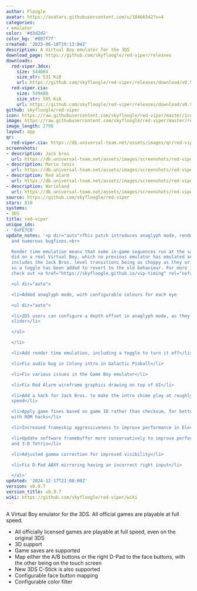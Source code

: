 ```yaml
---
author: Floogle
avatar: https://avatars.githubusercontent.com/u/18466542?v=4
categories:
- emulator
color: '#d3d2d2'
color_bg: '#807f7f'
created: '2023-06-18T19:13:04Z'
description: A Virtual Boy emulator for the 3DS
download_page: https://github.com/skyfloogle/red-viper/releases
downloads:
  red-viper.3dsx:
    size: 544064
    size_str: 531 KiB
    url: https://github.com/skyfloogle/red-viper/releases/download/v0.9.7/red-viper.3dsx
  red-viper.cia:
    size: 599488
    size_str: 585 KiB
    url: https://github.com/skyfloogle/red-viper/releases/download/v0.9.7/red-viper.cia
github: skyfloogle/red-viper
icon: https://raw.githubusercontent.com/skyfloogle/red-viper/master/icon.png
image: https://raw.githubusercontent.com/skyfloogle/red-viper/master/resources/banner.png
image_length: 2798
layout: app
qr:
  red-viper.cia: https://db.universal-team.net/assets/images/qr/red-viper-cia.png
screenshots:
- description: Jack bros
  url: https://db.universal-team.net/assets/images/screenshots/red-viper/jack-bros.png
- description: Mario tenis
  url: https://db.universal-team.net/assets/images/screenshots/red-viper/mario-tenis.png
- description: Red alarm
  url: https://db.universal-team.net/assets/images/screenshots/red-viper/red-alarm.png
- description: Warioland
  url: https://db.universal-team.net/assets/images/screenshots/red-viper/warioland.png
source: https://github.com/skyfloogle/red-viper
stars: 818
systems:
- 3DS
title: red-viper
unique_ids:
- '0xFE7CB'
update_notes: '<p dir="auto">This patch introduces anaglyph mode, render time emulation,
  and numerous bugfixes.<br>

  Render time emulation means that some in-game sequences run at the same speed they
  did on a real Virtual Boy, which no previous emulator has emulated accurately. This
  includes the Jack Bros. level transitions being as choppy as they originally were,
  so a toggle has been added to revert to the old behaviour. For more information,
  check out <a href="https://skyfloogle.github.io/vip-timing" rel="nofollow">my write-up</a>.</p>

  <ul dir="auto">

  <li>Added anaglyph mode, with configurable colours for each eye

  <ul dir="auto">

  <li>2DS users can configure a depth offset in anaglyph mode, as they have no depth
  slider</li>

  </ul>

  </li>

  <li>Add render time emulation, including a toggle to turn it off</li>

  <li>Fix audio bug in Colony intro in Galactic Pinball</li>

  <li>Fix various issues in the Game Boy emulator</li>

  <li>Fix Red Alarm wireframe graphics drawing on top of UI</li>

  <li>Add a hack for Jack Bros. to make the intro chime play at roughly the correct
  speed</li>

  <li>Apply game fixes based on game ID rather than checksum, for better compatibility
  with ROM hacks</li>

  <li>Increased frameskip aggressiveness to improve performance in Elevated Speed</li>

  <li>Update software framebuffer more conservatively to improve performance in Waterworld
  and 3-D Tetris</li>

  <li>Adjusted gamma correction for improved visibility</li>

  <li>Fix D-Pad ABXY mirroring having an incorrect right input</li>

  </ul>'
updated: '2024-12-17T21:08:00Z'
version: v0.9.7
version_title: v0.9.7
wiki: https://github.com/skyfloogle/red-viper/wiki
---
```

A Virtual Boy emulator for the 3DS. All official games are playable at full speed.
* All officially licensed games are playable at full speed, even on the original 3DS
* 3D support
* Game saves are supported
* Map either the A/B buttons or the right D-Pad to the face buttons, with the other being on the touch screen
* New 3DS C-Stick is also supported
* Configurable face button mapping
* Configurable color filter